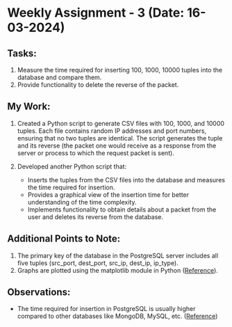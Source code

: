 # Weekly Assignment - 3 (Date: 16-03-2024)

## Tasks:

1. Measure the time required for inserting 100, 1000, 10000 tuples into the database and compare them.
2. Provide functionality to delete the reverse of the packet.

## My Work:

1. Created a Python script to generate CSV files with 100, 1000, and 10000 tuples. Each file contains random IP addresses and port numbers, ensuring that no two tuples are identical. The script generates the tuple and its reverse (the packet one would receive as a response from the server or process to which the request packet is sent).

2. Developed another Python script that:
   - Inserts the tuples from the CSV files into the database and measures the time required for insertion.
   - Provides a graphical view of the insertion time for better understanding of the time complexity.
   - Implements functionality to obtain details about a packet from the user and deletes its reverse from the database.

## Additional Points to Note:

1. The primary key of the database in the PostgreSQL server includes all five tuples (src_port, dest_port, src_ip, dest_ip, ip_type).
2. Graphs are plotted using the matplotlib module in Python ([Reference](https://www.geeksforgeeks.org/simple-plot-in-python-using-matplotlib/)).

## Observations:

- The time required for insertion in PostgreSQL is usually higher compared to other databases like MongoDB, MySQL, etc. ([Reference](https://www.mongodb.com/compare/mongodb-postgresql))
